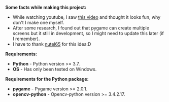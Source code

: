 **Some facts while making this project:**
- While watching youtube, I saw [this video](https://www.youtube.com/watch?v=M-DUBjQPgTM&t=26s) and thought it looks fun, why don't I make one myself.
- After some research, I found out that pygame can create multiple screens but it still in development, so I might need to update this later (if I remember).
- I have to thank [nutel65](https://github.com/nutel65) for this idea:D

**Requirements:**
- **Python** - Python version >= 3.7.
- **OS** - Has only been tested on Windows.

**Requirements for the Python package:**
- **pygame** - Pygame version >= 2.0.1.
- **opencv-python** - Opencv-python version >= 3.4.2.17.
